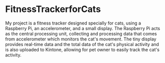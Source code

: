 # FitnessTrackerforCats

My project is a fitness tracker designed specially for cats, using a Raspberry Pi, an accelerometer, and a small display. The Raspberry Pi acts as the central processing unit, collecting and processing data that comes from accelerometer which monitors the cat's movement. The tiny display provides real-time data and the total data of the cat's physical activity and is also uploaded to Kintone, allowing for pet owner to easily track the cat's activity. 
